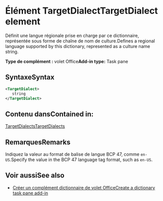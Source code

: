 # <a name="targetdialect-element"></a><span data-ttu-id="01398-101">Élément TargetDialect</span><span class="sxs-lookup"><span data-stu-id="01398-101">TargetDialect element</span></span>

<span data-ttu-id="01398-102">Définit une langue régionale prise en charge par ce dictionnaire, représentée sous forme de chaîne de nom de culture.</span><span class="sxs-lookup"><span data-stu-id="01398-102">Defines a regional language supported by this dictionary, represented as a culture name string.</span></span>

<span data-ttu-id="01398-103">**Type de complément :** volet Office</span><span class="sxs-lookup"><span data-stu-id="01398-103">**Add-in type:** Task pane</span></span>

## <a name="syntax"></a><span data-ttu-id="01398-104">Syntaxe</span><span class="sxs-lookup"><span data-stu-id="01398-104">Syntax</span></span>

```XML
<TargetDialect>
   string 
</TargetDialect>
```

## <a name="contained-in"></a><span data-ttu-id="01398-105">Contenu dans</span><span class="sxs-lookup"><span data-stu-id="01398-105">Contained in:</span></span>

[<span data-ttu-id="01398-106">TargetDialects</span><span class="sxs-lookup"><span data-stu-id="01398-106">TargetDialects</span></span>](targetdialects.md)

## <a name="remarks"></a><span data-ttu-id="01398-107">Remarques</span><span class="sxs-lookup"><span data-stu-id="01398-107">Remarks</span></span>

<span data-ttu-id="01398-108">Indiquez la valeur au format de balise de langue BCP 47, comme `en-US`.</span><span class="sxs-lookup"><span data-stu-id="01398-108">Specify the value in the BCP 47 language tag format, such as  `en-US`.</span></span>

## <a name="see-also"></a><span data-ttu-id="01398-109">Voir aussi</span><span class="sxs-lookup"><span data-stu-id="01398-109">See also</span></span>

- [<span data-ttu-id="01398-110">Créer un complément dictionnaire de volet Office</span><span class="sxs-lookup"><span data-stu-id="01398-110">Create a dictionary task pane add-in</span></span>](https://docs.microsoft.com/office/dev/add-ins/word/dictionary-task-pane-add-ins)
    

